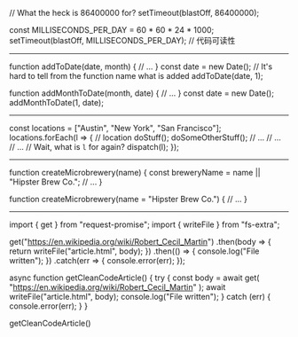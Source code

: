 // What the heck is 86400000 for?
setTimeout(blastOff, 86400000);

const MILLISECONDS_PER_DAY = 60 * 60 * 24 * 1000; 
setTimeout(blastOff, MILLISECONDS_PER_DAY); // 代码可读性

------
function addToDate(date, month) {
  // ...
}
const date = new Date();
// It's hard to tell from the function name what is added
addToDate(date, 1);

function addMonthToDate(month, date) {
  // ...
}
const date = new Date();
addMonthToDate(1, date);


----------------------
const locations = ["Austin", "New York", "San Francisco"];
locations.forEach(l => { // location
  doStuff();
  doSomeOtherStuff();
  // ...
  // ...
  // ...
  // Wait, what is `l` for again?
  dispatch(l);
});

-------------------
function createMicrobrewery(name) {
  const breweryName = name || "Hipster Brew Co.";
  // ...
}

function createMicrobrewery(name = "Hipster Brew Co.") {
  // ...
}

-------------

import { get } from "request-promise";
import { writeFile } from "fs-extra";

get("https://en.wikipedia.org/wiki/Robert_Cecil_Martin")
  .then(body => {
    return writeFile("article.html", body);
  })
  .then(() => {
    console.log("File written");
  })
  .catch(err => {
    console.error(err);
  });


async function getCleanCodeArticle() {
  try {
    const body = await get(
      "https://en.wikipedia.org/wiki/Robert_Cecil_Martin"
    );
    await writeFile("article.html", body);
    console.log("File written");
  } catch (err) {
    console.error(err);
  }
}

getCleanCodeArticle()



